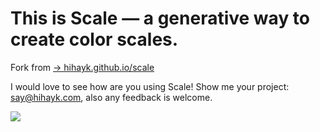 # This is Scale — a generative way to create color scales.
Fork from [→ hihayk.github.io/scale](https://hihayk.github.io/scale)

I would love to see how are you using Scale! Show me your project: say@hihayk.com, also any feedback is welcome.

![](https://github.com/hihayk/scale/blob/master/docs/shot.gif?raw=true)
